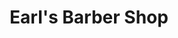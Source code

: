 ---
title: "Earl's Barber Shop"
url: /romney/earls-barber-shop-south-bolton-street/
shop: hairdresser
---